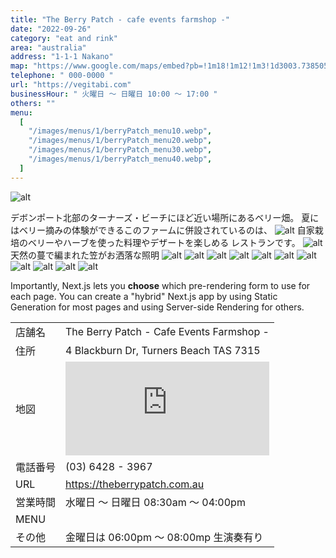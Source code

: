 ```yaml
---
title: "The Berry Patch - cafe events farmshop -"
date: "2022-09-26"
category: "eat and rink"
area: "australia"
address: "1-1-1 Nakano"
map: "https://www.google.com/maps/embed?pb=!1m18!1m12!1m3!1d3003.7385056989474!2d146.23618631482057!3d-41.16205697928552!2m3!1f0!2f0!3f0!3m2!1i1024!2i768!4f13.1!3m3!1m2!1s0xaa7bcbff45c9d9cd%3A0xbff879cb93cfc4c8!2sTurners%20Beach%20Berry%20Patch!5e0!3m2!1sja!2sau!4v1664233106816!5m2!1sja!2sau"
telephone: " 000-0000 "
url: "https://vegitabi.com"
businessHour: " 火曜日 〜 日曜日 10:00 〜 17:00 "
others: ""
menu:
  [
    "/images/menus/1/berryPatch_menu10.webp",
    "/images/menus/1/berryPatch_menu20.webp",
    "/images/menus/1/berryPatch_menu30.webp",
    "/images/menus/1/berryPatch_menu40.webp",
  ]
---
```


![alt](/images/posts/1/2.webp)

デボンポート北部のターナーズ・ビーチにほど近い場所にあるベリー畑。
夏にはベリー摘みの体験ができるこのファームに併設されているのは、
![alt](/images/posts/1/13.webp)
自家栽培のベリーやハーブを使った料理やデザートを楽しめる
レストランです。
![alt](/images/posts/1/14.webp)
天然の蔓で編まれた笠がお洒落な照明
![alt](/images/posts/1/9.webp)
![alt](/images/posts/1/11.webp)
![alt](/images/posts/1/10.webp)
![alt](/images/posts/1/1.webp)
![alt](/images/posts/1/8.webp)
![alt](/images/posts/1/6.webp)
![alt](/images/posts/1/3.webp)
![alt](/images/posts/1/4.webp)
![alt](/images/posts/1/12.webp)
![alt](/images/posts/1/7.webp)
![alt](/images/posts/1/5.webp)

Importantly, Next.js lets you **choose** which pre-rendering form to use for each page. You can create a "hybrid" Next.js app by using Static Generation for most pages and using Server-side Rendering for others.

|          |                                                                                                                                                                                                                                                                                                                                                                                                                                     |
| -------- | ----------------------------------------------------------------------------------------------------------------------------------------------------------------------------------------------------------------------------------------------------------------------------------------------------------------------------------------------------------------------------------------------------------------------------------- |
| 店舗名   | The Berry Patch - Cafe Events Farmshop -                                                                                                                                                                                                                                                                                                                                                                                            |
| 住所     | 4 Blackburn Dr, Turners Beach TAS 7315                                                                                                                                                                                                                                                                                                                                                                                              |
| 地図     | <iframe src="https://www.google.com/maps/embed?pb=!1m18!1m12!1m3!1d3003.7385056989474!2d146.23618631482057!3d-41.16205697928552!2m3!1f0!2f0!3f0!3m2!1i1024!2i768!4f13.1!3m3!1m2!1s0xaa7bcbff45c9d9cd%3A0xbff879cb93cfc4c8!2sTurners%20Beach%20Berry%20Patch!5e0!3m2!1sja!2sau!4v1664233106816!5m2!1sja!2sau" width="100%" style="border:0;" allowfullscreen="" loading="lazy" referrerpolicy="no-referrer-when-downgrade"></iframe> |
| 電話番号 | (03) 6428 - 3967                                                                                                                                                                                                                                                                                                                                                                                                                    |
| URL      | https://theberrypatch.com.au                                                                                                                                                                                                                                                                                                                                                                                                        |
| 営業時間 | 水曜日 〜 日曜日 08:30am 〜 04:00pm                                                                                                                                                                                                                                                                                                                                                                                                 |
| MENU     |                                                                                                                                                                                                                                                                                                                                                                                                                                     |
| その他   | 金曜日は 06:00pm 〜 08:00mp 生演奏有り                                                                                                                                                                                                                                                                                                                                                                                              |
